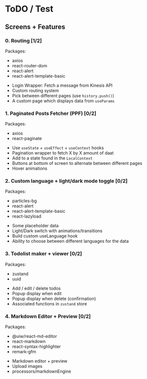 # ToDO / Test

## Screens + Features

### 0. Routing [1/2]

Packages:

- axios
- react-router-dom
- react-alert
- react-alert-template-basic

* Login Wrapper: Fetch a message from Kinesis API
* Custom routing system
* Pick between different pages (use `history.push()`)
* A custom page which displays data from `useParams`

### 1. Paginated Posts Fetcher (PPF) [0/2]

Packages:

- axios
- react-paginate

* Use `useState` + `useEffect` + `useContext` hooks
* Pagination wrapper to fetch X by X amount of daat
* Add to a state found in the `LocalContext`
* Buttons at bottom of screen to alternate between different pages
* Hover animations

### 2. Custom language + light/dark mode toggle [0/2]

Packages:

- particles-bg
- react-alert
- react-alert-template-basic
- react-lazyload

* Some placeholder data
* Light/Dark switch with animations/transitions
* Build custom useLanguage hook
* Ability to choose between different languages for the data

### 3. Todolist maker + viewer [0/2]

Packages:

- zustand
- uuid

* Add / edit / delete todos
* Popup display when edit
* Popup display when delete (confirmation)
* Associated functions in `zustand` store

### 4. Markdown Editor + Preview [0/2]

Packages:

- @uiw/react-md-editor
- react-markdown
- react-syntax-highlighter
- remark-gfm

* Markdown editor + preview
* Upload images
* processors/markdownEngine
